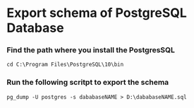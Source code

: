 # Export schema of PostgreSQL Database

### Find the path where you install the PostgresSQL
```
cd C:\Program Files\PostgreSQL\10\bin
```

### Run the following scritpt to export the schema
```
pg_dump -U postgres -s dababaseNAME > D:\dababaseNAME.sql
```
